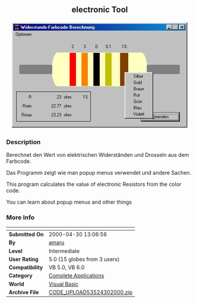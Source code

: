 ﻿<div align="center">

## electronic Tool

<img src="PIC2000430729568255.jpg">
</div>

### Description

Berechnet den Wert von elektrischen Widerständen und Drosseln aus dem Farbcode.

Das Programm zeigt wie man popup menus verwendet und andere Sachen.

This program calculates the value of electronic Resistors from the color code.

You can learn about popup menus and other things
 
### More Info
 


<span>             |<span>
---                |---
**Submitted On**   |2000-04-30 13:06:56
**By**             |[amaru](https://github.com/Planet-Source-Code/PSCIndex/blob/master/ByAuthor/amaru.md)
**Level**          |Intermediate
**User Rating**    |5.0 (15 globes from 3 users)
**Compatibility**  |VB 5\.0, VB 6\.0
**Category**       |[Complete Applications](https://github.com/Planet-Source-Code/PSCIndex/blob/master/ByCategory/complete-applications__1-27.md)
**World**          |[Visual Basic](https://github.com/Planet-Source-Code/PSCIndex/blob/master/ByWorld/visual-basic.md)
**Archive File**   |[CODE\_UPLOAD53524302000\.zip](https://github.com/Planet-Source-Code/amaru-electronic-tool__1-7655/archive/master.zip)








